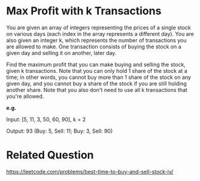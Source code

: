 # Max Profit with k Transactions

You are given an array of integers representing the prices of a single stock on various days (each index in the array represents a different day). You are also given an integer k, which represents the number of transactions you are allowed to make. One transaction consists of buying the stock on a given day and selling it on another, later day. 

Find the maximum profit that you can make buying and selling the stock, given k transactions. Note that you can only hold 1 share of the stock at a time; in other words, you cannot buy more than 1 share of the stock on any given day, and you cannot buy a share of the stock if you are still holding another share. Note that you also don't need to use all k transactions that you're allowed.

**e.g.**

Input: [5, 11, 3, 50, 60, 90], k = 2

Output: 93 (Buy: 5, Sell: 11; Buy: 3, Sell: 90)


# Related Question
https://leetcode.com/problems/best-time-to-buy-and-sell-stock-iv/
